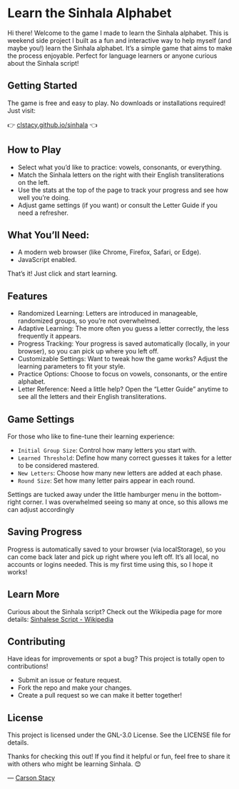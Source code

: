 # Learn the Sinhala Alphabet

Hi there! Welcome to the game I made to learn the Sinhala alphabet. This is weekend side project I built as a fun and interactive way to help myself (and maybe you!) learn the Sinhala alphabet. It’s a simple game that aims to make the process enjoyable. Perfect for language learners or anyone curious about the Sinhala script!

## Getting Started

The game is free and easy to play. No downloads or installations required! Just visit:

👉 [clstacy.github.io/sinhala](https://clstacy.github.io/sinhala) 👈

## How to Play

- Select what you’d like to practice: vowels, consonants, or everything.
- Match the Sinhala letters on the right with their English transliterations on the left.
- Use the stats at the top of the page to track your progress and see how well you’re doing.
- Adjust game settings (if you want) or consult the Letter Guide if you need a refresher.

## What You’ll Need:

- A modern web browser (like Chrome, Firefox, Safari, or Edge).
- JavaScript enabled.

That’s it! Just click and start learning.

## Features

- Randomized Learning: Letters are introduced in manageable, randomized groups, so you’re not overwhelmed.
- Adaptive Learning: The more often you guess a letter correctly, the less frequently it appears.
- Progress Tracking: Your progress is saved automatically (locally, in your browser), so you can pick up where you left off.
- Customizable Settings: Want to tweak how the game works? Adjust the learning parameters to fit your style.
- Practice Options: Choose to focus on vowels, consonants, or the entire alphabet.
- Letter Reference: Need a little help? Open the “Letter Guide” anytime to see all the letters and their English transliterations.



## Game Settings

For those who like to fine-tune their learning experience:

- `Initial Group Size`: Control how many letters you start with.
- `Learned Threshold`: Define how many correct guesses it takes for a letter to be considered mastered.
- `New Letters`: Choose how many new letters are added at each phase.
- `Round Size`: Set how many letter pairs appear in each round.

Settings are tucked away under the little hamburger menu in the bottom-right corner. I was overwhelmed seeing so many at once, so this allows me can adjust accordingly

## Saving Progress

Progress is automatically saved to your browser (via localStorage), so you can come back later and pick up right where you left off. It’s all local, no accounts or logins needed. This is my first time using this, so I hope it works!

## Learn More

Curious about the Sinhala script? Check out the Wikipedia page for more details:
[Sinhalese Script - Wikipedia](https://en.wikipedia.org/wiki/Sinhala_script)

## Contributing

Have ideas for improvements or spot a bug? This project is totally open to contributions!

- Submit an issue or feature request.
- Fork the repo and make your changes.
- Create a pull request so we can make it better together!

## License

This project is licensed under the GNL-3.0 License. See the LICENSE file for details.

Thanks for checking this out! If you find it helpful or fun, feel free to share it with others who might be learning Sinhala. 😊

— [Carson Stacy](https://clstacy.github.io)
